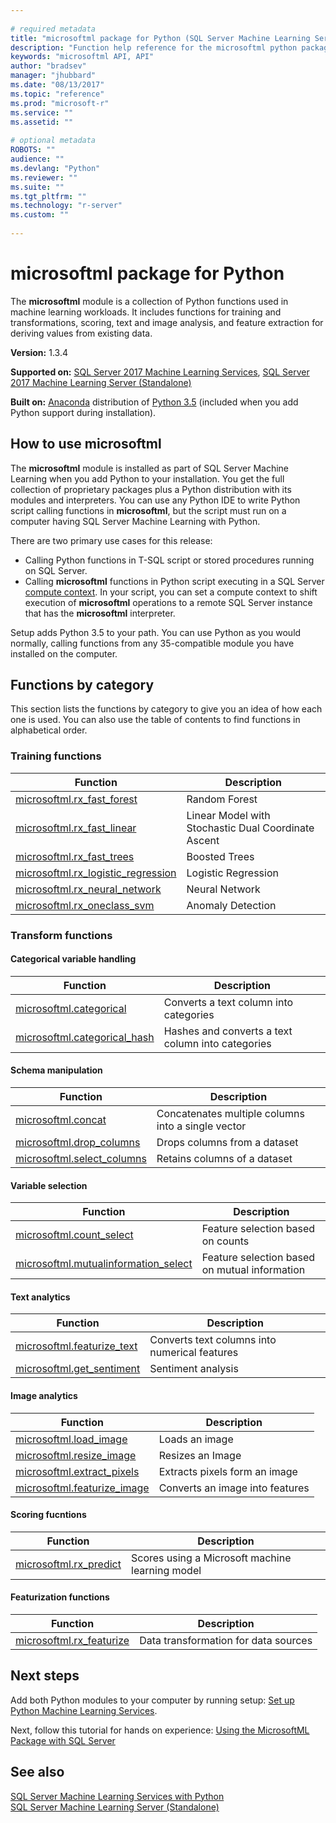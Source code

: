 ```yaml
--- 
 
# required metadata 
title: "microsoftml package for Python (SQL Server Machine Learning Server) | Microsoft Docs" 
description: "Function help reference for the microsoftml python package of SQL Server Machine Learning Server." 
keywords: "microsoftml API, API" 
author: "bradsev" 
manager: "jhubbard" 
ms.date: "08/13/2017" 
ms.topic: "reference" 
ms.prod: "microsoft-r" 
ms.service: "" 
ms.assetid: "" 
 
# optional metadata 
ROBOTS: "" 
audience: "" 
ms.devlang: "Python" 
ms.reviewer: "" 
ms.suite: "" 
ms.tgt_pltfrm: "" 
ms.technology: "r-server" 
ms.custom: "" 
 
---
```


# microsoftml package for Python

The **microsoftml** module is a collection of Python functions used in machine learning workloads. It includes functions for training and transformations, scoring, text and image analysis, and feature extraction for deriving values from existing data.

**Version:** 1.3.4

**Supported on:** [SQL Server 2017 Machine Learning Services](https://docs.microsoft.com/sql/advanced-analytics/python/sql-server-python-services), [SQL Server 2017 Machine Learning Server (Standalone)](https://docs.microsoft.com/sql/advanced-analytics/r/r-server-standalone#whats-new-in-microsoft-machine-learning-server)

**Built on:** [Anaconda](https://www.continuum.io/why-anaconda) distribution of [Python 3.5](https://www.python.org/doc) (included when you add Python support during installation). 

## How to use microsoftml

The **microsoftml** module is installed as part of SQL Server Machine Learning when you add Python to your installation. You get the full collection of proprietary packages plus a Python distribution with its modules and interpreters. You can use any Python IDE to write Python script calling functions in **microsoftml**, but the script must run on a computer having SQL Server Machine Learning with Python.

There are two primary use cases for this release: 

+ Calling Python functions in T-SQL script or stored procedures running on SQL Server.  
+ Calling **microsoftml** functions in Python script executing in a SQL Server [compute context](../r/concept-what-is-compute-context.md). In your script, you can set a compute context to shift execution of **microsoftml** operations to a remote SQL Server instance that has the **microsoftml** interpreter.

Setup adds Python 3.5 to your path. You can use Python as you would normally, calling functions from any 35-compatible module you have installed on the computer.

## Functions by category

This section lists the functions by category to give you an idea of how each one is used. You can also use the table of contents to find functions in alphabetical order.

### Training functions

| Function | Description |
|----------|-------------|
|[microsoftml.rx_fast_forest](rx-fast-forest.md)  | Random Forest |
|[microsoftml.rx_fast_linear](rx-fast-linear.md) | Linear Model with Stochastic Dual Coordinate Ascent |
|[microsoftml.rx_fast_trees](rx-fast-trees.md) | Boosted Trees |
|[microsoftml.rx_logistic_regression](rx-logistic-regression.md) | Logistic Regression |
|[microsoftml.rx_neural_network](rx-neural-network.md) | Neural Network |
|[microsoftml.rx_oneclass_svm](rx-oneclass-svm.md) | Anomaly Detection |


### Transform functions

#### Categorical variable handling

| Function | Description |
|----------|-------------|
|[microsoftml.categorical](categorical.md) | Converts a text column into categories |
|[microsoftml.categorical_hash](categorical-hash.md) | Hashes and converts a text column into categories |

#### Schema manipulation

| Function | Description |
|----------|-------------|
|[microsoftml.concat](concat.md) | Concatenates multiple columns into a single vector |
|[microsoftml.drop_columns](drop-columns.md) | Drops columns from a dataset |
|[microsoftml.select_columns](select-columns.md) | Retains columns of a dataset |


#### Variable selection

| Function | Description |
|----------|-------------|
|[microsoftml.count_select](count-select.md) |Feature selection based on counts |
|[microsoftml.mutualinformation_select](mutualinformation-select.md) | Feature selection based on mutual information |


#### Text analytics

| Function | Description |
|----------|-------------|
|[microsoftml.featurize_text](featurize-text.md) | Converts text columns into numerical features |
|[microsoftml.get_sentiment](get-sentiment.md) | Sentiment analysis |


#### Image analytics 

| Function | Description |
|----------|-------------|
|[microsoftml.load_image](load-image.md) | Loads an image |
|[microsoftml.resize_image](resize-image.md) | Resizes an Image |
|[microsoftml.extract_pixels](extract-pixels.md) | Extracts pixels form an image |
|[microsoftml.featurize_image](featurize-image.md) | Converts an image into features |


#### Scoring fucntions

| Function | Description |
|----------|-------------|
|[microsoftml.rx_predict](rx-predict.md) | Scores using a Microsoft machine learning model |


#### Featurization functions

| Function | Description |
|----------|-------------|
|[microsoftml.rx_featurize](rx-featurize.md) | Data transformation for data sources |


## Next steps

Add both Python modules to your computer by running setup: [Set up Python Machine Learning Services](https://docs.microsoft.com/sql/advanced-analytics/python/setup-python-machine-learning-services).

Next, follow this tutorial for hands on experience: [Using the MicrosoftML Package with SQL Server](https://docs.microsoft.com/en-us/sql/advanced-analytics/using-the-microsoftml-package) 

## See also

  [SQL Server Machine Learning Services with Python](https://docs.microsoft.com/sql/advanced-analytics/python/sql-server-python-services)  
  [SQL Server Machine Learning Server (Standalone)](https://docs.microsoft.com/sql/advanced-analytics/r/r-server-standalone) 